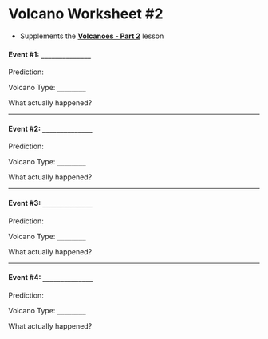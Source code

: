 # Volcano Worksheet #2

* Supplements the [**Volcanoes - Part 2**](/lessons/volcano-part2) lesson

#### Event #1: `______________`

Prediction:   
  
  
  
  


Volcano Type: `________`

What actually happened?   
  
  
  
  


* * *

#### Event #2: `______________`

Prediction:   
  
  
  
  


Volcano Type: `________`

What actually happened?   
  
  
  
  


* * *

#### Event #3: `______________`

Prediction:   
  
  
  
  


Volcano Type: `________`

What actually happened?   
  
  
  
  


* * *

#### Event #4: `______________`

Prediction:   
  
  
  
  


Volcano Type: `________`

What actually happened?